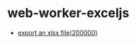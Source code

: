 # web-worker-exceljs

* [export an xlsx file(200000)](https://greatauk.github.io/web-worker-demo/#/excel)